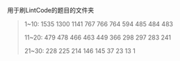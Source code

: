 用于刷LintCode的题目的文件夹
> 1~10:
> 1535 1300 1141 767 766 764 594 485 484 483
> 
> 11~20:
> 479 478 466 463 449 366 298 297 283 241
> 
> 21~30:
> 228 225 214 146 145 37 23 13 1 